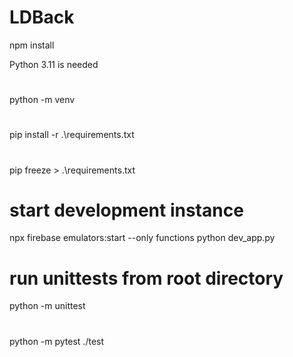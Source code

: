 # LDBack

npm install

Python 3.11 is needed
#
python -m venv
#
pip install -r .\requirements.txt
#
pip freeze > .\requirements.txt

# start development instance

npx firebase emulators:start --only functions
python dev_app.py  

# run unittests from root directory

python -m unittest
#
python -m pytest ./test

